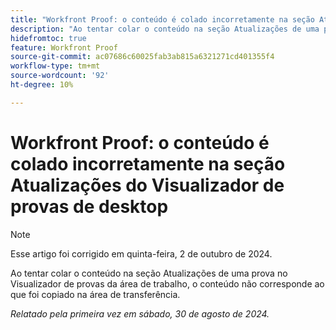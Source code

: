```yaml
---
title: "Workfront Proof: o conteúdo é colado incorretamente na seção Atualizações do Visualizador de provas de desktop"
description: "Ao tentar colar o conteúdo na seção Atualizações de uma prova no Visualizador de provas de desktop, o conteúdo não corresponde ao que foi copiado na área de transferência."
hidefromtoc: true
feature: Workfront Proof
source-git-commit: ac07686c60025fab3ab815a6321271cd401355f4
workflow-type: tm+mt
source-wordcount: '92'
ht-degree: 10%

---
```


# Workfront Proof: o conteúdo é colado incorretamente na seção Atualizações do Visualizador de provas de desktop

>[!NOTE]
>
>Esse artigo foi corrigido em quinta-feira, 2 de outubro de 2024.

Ao tentar colar o conteúdo na seção Atualizações de uma prova no Visualizador de provas da área de trabalho, o conteúdo não corresponde ao que foi copiado na área de transferência.

_Relatado pela primeira vez em sábado, 30 de agosto de 2024._
